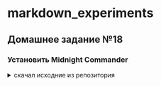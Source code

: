 # markdown_experiments

## Домашнее задание №18
### Установить Midnight Commander

<details>
	<summary>скачал исходние из репозитория</summary>	

```

**mikola-s@mikolas-VirtualBox:~/dev/python_home_work/lesson_18$** cd ~/Downloads/
**mikola-s@mikolas-VirtualBox:~/Downloads$** git clone git://github.com/MidnightCommander/mc.git
Cloning into 'mc'...
remote: Enumerating objects: 4, done.
remote: Counting objects: 100% (4/4), done.
remote: Compressing objects: 100% (4/4), done.
remote: Total 107844 (delta 0), reused 1 (delta 0), pack-reused 107840
Receiving objects: 100% (107844/107844), 69.22 MiB | 1.45 MiB/s, done.
Resolving deltas: 100% (86358/86358), done.
**mikola-s@mikolas-VirtualBox:~/Downloads$**

```

</details>
